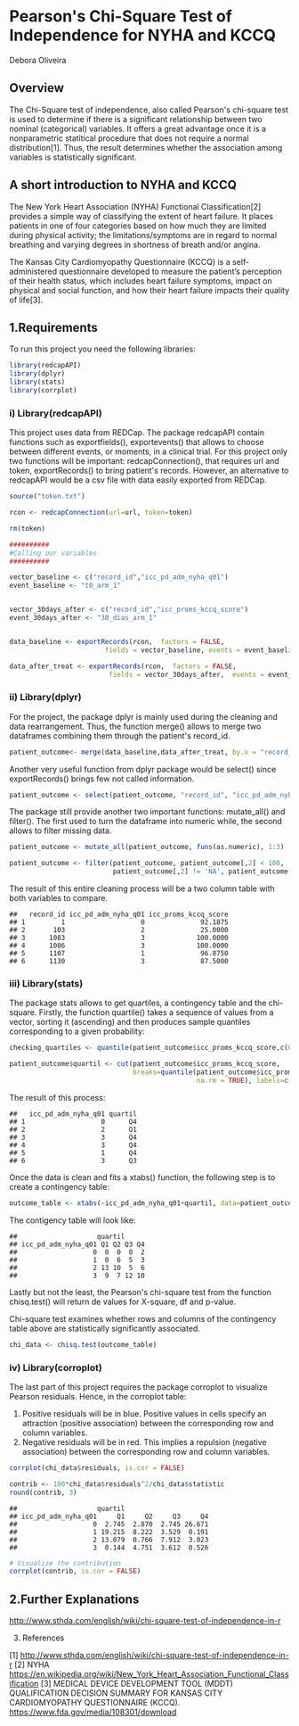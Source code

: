 Pearson's Chi-Square Test of Independence for NYHA and KCCQ
================
Debora Oliveira

Overview
--------

The Chi-Square test of independence, also called Pearson's chi-square test is used to determine if there is a significant relationship between two nominal (categorical) variables. It offers a great advantage once it is a nonparametric statitical procedure that does not require a normal distribution[1]. Thus, the result determines whether the association among variables is statistically significant.

A short introduction to NYHA and KCCQ 
-----------

The New York Heart Association (NYHA) Functional Classification[2] provides a simple way of classifying the extent of heart failure. It places patients in one of four categories based on how much they are limited during physical activity; the limitations/symptoms are in regard to normal breathing and varying degrees in shortness of breath and/or angina.

The Kansas City Cardiomyopathy Questionnaire (KCCQ) is a self-administered questionnaire developed to measure the patient’s perception of their health status, which includes heart failure symptoms, impact on physical and social function, and how their heart failure impacts their quality of life[3]. 



1.Requirements
---------------


To run this project you need the following libraries:

``` r
library(redcapAPI)
library(dplyr)
library(stats)
library(corrplot)
```

### i) Library(redcapAPI)

This project uses data from REDCap. The package redcapAPI contain functions such as exportfields(), exportevents() that allows to choose between different events, or moments, in a clinical trial. For this project only two functions will be important: redcapConnection(), that requires url and token, exportRecords() to bring patient's records. However, an alternative to redcapAPI would be a csv file with data easily exported from REDCap.

``` r
source("token.txt")

rcon <- redcapConnection(url=url, token=token)

rm(token)

##########
#Calling our variables 
##########

vector_baseline <- c("record_id","icc_pd_adm_nyha_q01") 
event_baseline <- "t0_arm_1" 


vector_30days_after <- c("record_id","icc_proms_kccq_score")
event_30days_after <- "30_dias_arm_1"


data_baseline <- exportRecords(rcon,  factors = FALSE,
                        fields = vector_baseline, events = event_baseline)

data_after_treat <- exportRecords(rcon,  factors = FALSE,
                         fields = vector_30days_after,  events = event_30days_after)
```

### ii) Library(dplyr)

For the project, the package dplyr is mainly used during the cleaning and data rearrangement. Thus, the function merge() allows to merge two dataframes combining them through the patient's record\_id.

``` r
patient_outcome<- merge(data_baseline,data_after_treat, by.x = "record_id", by.y = "record_id") 
```

Another very useful function from dplyr package would be select() since exportRecords() brings few not called information.

``` r
patient_outcome <- select(patient_outcome, "record_id", "icc_pd_adm_nyha_q01", "icc_proms_kccq_score") 
```

The package still provide another two important functions: mutate\_all() and filter(). The first used to turn the dataframe into numeric while, the second allows to filter missing data.

``` r
patient_outcome <- mutate_all(patient_outcome, funs(as.numeric), 1:3)

patient_outcome <- filter(patient_outcome, patient_outcome[,2] < 100, 
                          patient_outcome[,2] != 'NA', patient_outcome[,3] != 'NA')
```

The result of this entire cleaning process will be a two column table with both variables to compare.

    ##   record_id icc_pd_adm_nyha_q01 icc_proms_kccq_score
    ## 1         1                   0              92.1875
    ## 2       103                   2              25.0000
    ## 3      1083                   3             100.0000
    ## 4      1086                   3             100.0000
    ## 5      1107                   1              96.8750
    ## 6      1130                   3              87.5000

### iii) Library(stats)

The package stats allows to get quartiles, a contingency table and the chi-square. Firstly, the function quartile() takes a sequence of values from a vector, sorting it (ascending) and then produces sample quantiles corresponding to a given probability:

``` r
checking_quartiles <- quantile(patient_outcome$icc_proms_kccq_score,c(0.25,0.5,0.75), na.rm = TRUE)

patient_outcome$quartil <- cut(patient_outcome$icc_proms_kccq_score,
                               breaks=quantile(patient_outcome$icc_proms_kccq_score,probs=seq(0,1, by=0.25),
                                               na.rm = TRUE), labels=c("Q1","Q2","Q3","Q4")) 
```

The result of this process:

    ##   icc_pd_adm_nyha_q01 quartil
    ## 1                   0      Q4
    ## 2                   2      Q1
    ## 3                   3      Q4
    ## 4                   3      Q4
    ## 5                   1      Q4
    ## 6                   3      Q3

Once the data is clean and fits a xtabs() function, the following step is to create a contingency table:

``` r
outcome_table <- xtabs(~icc_pd_adm_nyha_q01+quartil, data=patient_outcome_clean) 
```

The contigency table will look like:

    ##                    quartil
    ## icc_pd_adm_nyha_q01 Q1 Q2 Q3 Q4
    ##                   0  0  0  0  2
    ##                   1  0  6  5  3
    ##                   2 13 10  5  6
    ##                   3  9  7 12 10

Lastly but not the least, the Pearson's chi-square test from the function chisq.test() will return de values for X-square, df and p-value.

Chi-square test examines whether rows and columns of the contingency table above are statistically significantly associated.
  
``` r
chi_data <- chisq.test(outcome_table)
```

### iv) Library(corroplot)

The last part of this project requires the package corroplot to visualize Pearson residuals.  Hence, in the corroplot table:  
  1. Positive residuals will be in blue. Positive values in cells specify an attraction (positive association) between the corresponding row and column variables.
  2. Negative residuals will be in red. This implies a repulsion (negative association) between the corresponding row and column variables.
  
``` r
corrplot(chi_data$residuals, is.cor = FALSE)

contrib <- 100*chi_data$residuals^2/chi_data$statistic
round(contrib, 3)
```

    ##                    quartil
    ## icc_pd_adm_nyha_q01     Q1     Q2     Q3     Q4
    ##                   0  2.745  2.870  2.745 26.671
    ##                   1 19.215  8.222  3.529  0.191
    ##                   2 13.079  0.766  7.912  3.023
    ##                   3  0.144  4.751  3.612  0.526

``` r
# Visualize the contribution
corrplot(contrib, is.cor = FALSE)

```

2.Further Explanations
----------------------

<http://www.sthda.com/english/wiki/chi-square-test-of-independence-in-r>

3. References

[1] <http://www.sthda.com/english/wiki/chi-square-test-of-independence-in-r>
[2] NYHA <https://en.wikipedia.org/wiki/New_York_Heart_Association_Functional_Classification>
[3] MEDICAL DEVICE DEVELOPMENT TOOL (MDDT) QUALIFICATION DECISION SUMMARY FOR KANSAS CITY CARDIOMYOPATHY QUESTIONNAIRE (KCCQ). <https://www.fda.gov/media/108301/download> 
